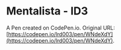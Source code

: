 # Mentalista - ID3

A Pen created on CodePen.io. Original URL: [https://codepen.io/lrd003/pen/WNdeXdY](https://codepen.io/lrd003/pen/WNdeXdY).



